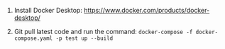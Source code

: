 1. Install Docker Desktop: https://www.docker.com/products/docker-desktop/

2. Git pull latest code and run the command:
```docker-compose -f docker-compose.yaml -p test up --build```
